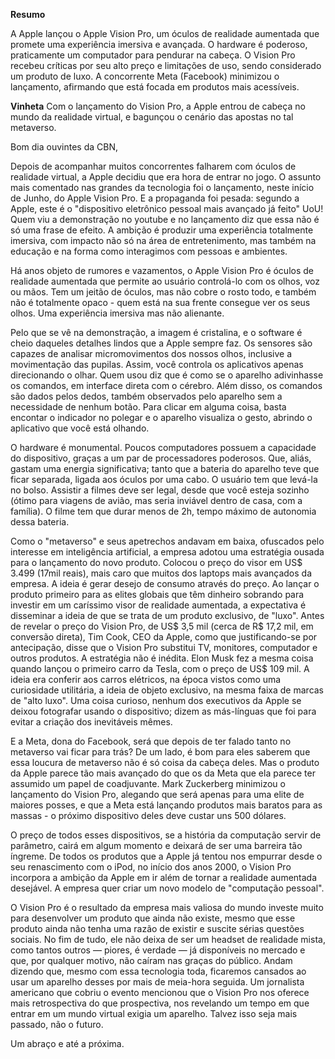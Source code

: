 
**Resumo**

A Apple lançou o Apple Vision Pro, um óculos de realidade aumentada que promete uma experiência imersiva e avançada. O hardware é poderoso, praticamente um computador para pendurar na cabeça. O Vision Pro recebeu críticas por seu alto preço e limitações de uso, sendo considerado um produto de luxo. A concorrente Meta (Facebook) minimizou o lançamento, afirmando que está focada em produtos mais acessíveis. 

**Vinheta**
Com o lançamento do Vision Pro, a Apple entrou de cabeça no mundo da realidade virtual, e bagunçou o cenário das apostas no tal metaverso.


Bom dia ouvintes da CBN,

Depois de acompanhar muitos concorrentes falharem com óculos de realidade virtual, a Apple decidiu que era hora de entrar no jogo. O assunto mais comentado nas grandes da tecnologia foi o lançamento, neste início de Junho, do Apple Vision Pro. E a propaganda foi pesada: segundo a Apple, este é o "dispositivo eletrônico pessoal mais avançado já feito" UoU!
Quem viu a demonstração no youtube e no lançamento diz que essa não é só uma frase de efeito. A ambição é produzir uma experiência totalmente imersiva, com impacto não só na área de entretenimento, mas também na educação e na forma como interagimos com pessoas e ambientes.

Há anos objeto de rumores e vazamentos, o Apple Vision Pro é óculos de realidade aumentada que permite ao usuário controlá-lo com os olhos, voz ou mãos. Tem um jeitão de óculos, mas não cobre o rosto todo, e também não é totalmente opaco - quem está na sua frente consegue ver os seus olhos. Uma experiência imersiva mas não alienante.

Pelo que se vê na demonstração, a imagem é cristalina, e o software é cheio daqueles detalhes lindos que a Apple sempre faz. Os sensores são capazes de analisar micromovimentos dos nossos olhos, inclusive a movimentação das pupilas. Assim, você controla os aplicativos apenas direcionando o olhar. Quem usou diz que é como se o aparelho adivinhasse os comandos, em interface direta com o cérebro. Além disso, os comandos são dados pelos dedos, também observados pelo aparelho sem a necessidade de nenhum botão. Para clicar em alguma coisa, basta encontar o indicador no polegar e o aparelho visualiza o gesto, abrindo o aplicativo que você está olhando.

O hardware é monumental. Poucos computadores possuem a capacidade do dispositivo, graças a um par de processadores poderosos. Que, aliás, gastam uma energia significativa; tanto que a bateria do aparelho teve que ficar separada, ligada aos óculos por uma cabo. O usuário tem que levá-la no bolso.
Assistir a filmes deve ser legal, desde que você esteja sozinho (ótimo para viagens de avião, mas seria inviável dentro de casa, com a família). O filme tem que durar menos de 2h, tempo máximo de autonomia dessa bateria.


Como o "metaverso" e seus apetrechos andavam em baixa, ofuscados pelo interesse em inteligência artificial, a empresa adotou uma estratégia ousada para o lançamento do novo produto. Colocou o preço do visor em US$ 3.499 (17mil reais), mais caro que muitos dos laptops mais avançados da empresa. A ideia é gerar desejo de consumo através do preço. Ao lançar o produto primeiro para as elites globais que têm dinheiro sobrando para investir em um caríssimo visor de realidade aumentada, a expectativa é disseminar a ideia de que se trata de um produto exclusivo, de "luxo".
Antes de revelar o preço do Vision Pro, de US$ 3,5 mil (cerca de R$ 17,2 mil, em conversão direta), Tim Cook, CEO da Apple, como que justificando-se por antecipação, disse que o Vision Pro substitui TV, monitores, computador e outros produtos.
A estratégia não é inédita. Elon Musk fez a mesma coisa quando lançou o primeiro carro da Tesla, com o preço de US$ 109 mil. A ideia era conferir aos carros elétricos, na época vistos como uma curiosidade utilitária, a ideia de objeto exclusivo, na mesma faixa de marcas de "alto luxo".
Uma coisa curioso, nenhum dos executivos da Apple se deixou fotografar usando o dispositivo; dizem as más-línguas que foi para evitar a criação dos inevitáveis mêmes.

E a Meta, dona do Facebook, será que depois de ter falado tanto no metaverso vai ficar para trás? De um lado, é bom para eles saberem que essa loucura de metaverso não é só coisa da cabeça deles. Mas o produto da Apple parece tão mais avançado do que os da Meta que ela parece ter assumido um papel de coadjuvante. Mark Zuckerberg minimizou o lançamento do Vision Pro, alegando que será apenas para uma elite de maiores posses, e que a Meta está lançando produtos mais baratos para as massas - o próximo dispositivo deles deve custar uns 500 dólares.

O preço de todos esses dispositivos, se a história da computação servir de parâmetro, cairá em algum momento e deixará de ser uma barreira tão íngreme.
De todos os produtos que a Apple já tentou nos empurrar desde o seu renascimento com o iPod, no início dos anos 2000, o Vision Pro incorpora a ambição da Apple em ir além de tornar a realidade aumentada desejável. A empresa quer criar um novo modelo de "computação pessoal". 

O Vision Pro é o resultado da empresa mais valiosa do mundo investe muito para desenvolver um produto que ainda não existe, mesmo que esse produto ainda não tenha uma razão de existir e suscite sérias questões sociais.
No fim de tudo, ele não deixa de ser um headset de realidade mista, como tantos outros — piores, é verdade — já disponíveis no mercado e que, por qualquer motivo, não caíram nas graças do público. 
Andam dizendo que, mesmo com essa tecnologia toda, ficaremos cansados ao usar um aparelho desses por mais de meia-hora seguida. 
Um jornalista americano que cobriu o evento mencionou que o Vision Pro nos oferece mais retrospectiva do que prospectiva, nos revelando um tempo em que entrar em um mundo virtual exigia um aparelho. Talvez isso seja mais passado, não o futuro.


Um abraço e até a próxima.